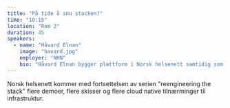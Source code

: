 ```yaml
---
title: "På tide å snu stacken?"
time: "10:15"
location: "Rom 2"
duration: 45
speakers:
  - name: "Håvard Elnan"
    image: "havard.jpg"
    employer: "NHN"
    bio: "Håvard Elnan bygger plattform i Norsk helsenett samtidig som han gjeter 250+ kubernetescluster onprem."
---
```


Norsk helsenett kommer med fortsettelsen av serien "reengineering the stack" flere demoer, flere skisser og flere cloud native tilnærminger til infrastruktur.
